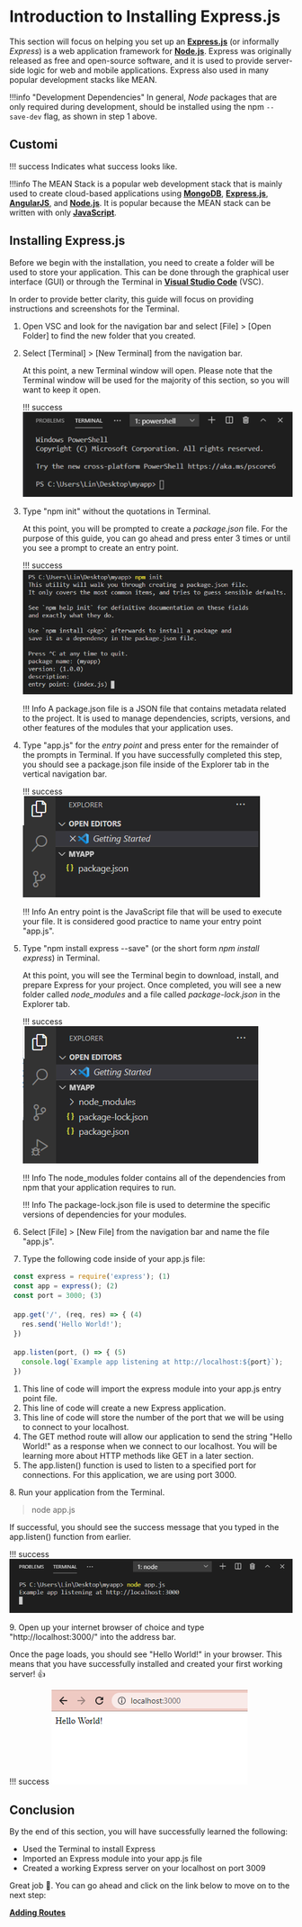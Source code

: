# Introduction to Installing Express.js

This section will focus on helping you set up an [**Express.js**](https://expressjs.com/) (or informally *Express*) is a web application framework for [**Node.js**](https://nodejs.org/). Express was originally released as free and open-source software, and it is used to provide server-side logic for web and mobile applications. Express also used in many popular development stacks like MEAN.

!!!info "Development Dependencies"
In general, *Node* packages that are only required during development, should be installed using the  npm `--save-dev` flag, as shown in step 1 above.


## Customi

!!! success
Indicates what success looks like.

!!!info
The MEAN Stack is a popular web development stack that is mainly used to create cloud-based applications using [**MongoDB**](https://www.mongodb.com/), [**Express.js**](https://expressjs.com/), [**AngularJS**](https://angularjs.org/), and [**Node.js**](https://nodejs.org/). It is popular because the MEAN stack can be written with only [**JavaScript**](https://www.javascript.com/).

## Installing Express.js

Before we begin with the installation, you need to create a folder will be used to store your application. This can be done through the graphical user interface (GUI) or through the Terminal in [**Visual Studio Code**](https://code.visualstudio.com/download) (VSC).

In order to provide better clarity, this guide will focus on providing instructions and screenshots for the Terminal.

1. Open VSC and look for the navigation bar and select [File] > [Open Folder] to find the new folder that you created.

2. Select [Terminal] > [New Terminal] from the navigation bar.

   At this point, a new Terminal window will open. Please note that the Terminal window will be used for the majority of this section, so you will want to keep it open.

   !!! success
   ![Example of a Terminal window opened in VSC](images/installing-express-step1.png)

3. Type "npm init" without the quotations in Terminal.

   At this point, you will be prompted to create a *package.json* file. For the purpose of this guide, you can go ahead and press enter 3 times or until you see a prompt to create an entry point.

   !!! success
   ![Example of a using npm init and reaching the entry point prompt in your terminal](images/installing-express-step3.png)

   !!! Info
   A package.json file is a JSON file that contains metadata related to the project. It is used to manage dependencies, scripts, versions, and other features of the modules that your application uses.

4. Type "app.js" for the *entry point* and press enter for the remainder of the prompts in Terminal.
   If you have successfully completed this step, you should see a package.json file inside of the Explorer tab in the vertical navigation bar.

   !!! success
   ![Example successfully creating a package.json file](images/installing-express-step4.png)

   !!! Info
   An entry point is the JavaScript file that will be used to execute your file. It is considered good practice to name your entry point "app.js".

5. Type "npm install express --save" (or the short form *npm install express*) in Terminal.

   At this point, you will see the Terminal begin to download, install, and prepare Express for your project. Once completed, you will see a new folder called *node_modules* and a file called *package-lock.json* in the Explorer tab.

   !!! success
   ![Example successfully creating a package.json file](images/installing-express-step5.png)

   !!! Info
   The node_modules folder contains all of the dependencies from npm that your application requires to run.

   !!! Info
   The package-lock.json file is used to determine the specific versions of dependencies for your modules.

6. Select [File] > [New File] from the navigation bar and name the file "app.js".
7. Type the following code inside of your app.js file:

  ``` {.js .annotate}
   const express = require('express'); (1)
   const app = express(); (2)
   const port = 3000; (3)

   app.get('/', (req, res) => { (4)
     res.send('Hello World!'); 
   })

   app.listen(port, () => { (5)
     console.log(`Example app listening at http://localhost:${port}`);
   })
   ```

1. This line of code will import the express module into your app.js entry point file.
2. This line of code will create a new Express application.
3. This line of code will store the number of the port that we will be using to connect to your localhost.
4. The GET method route will allow our application to send the string "Hello World!" as a response when we connect to our localhost. You will be learning more about HTTP methods like GET in a later section.
5. The app.listen() function is used to listen to a specified port for connections. For this application, we are using port 3000.

8\. Run your application from the Terminal.
> node app.js

If successful, you should see the success message that you typed in the app.listen() function from earlier.

!!! success
![Example of the Terminal displaying "Example app listening at http://localhost:3000" when the application is run](images/installing-express-step13.png)

9\. Open up your internet browser of choice and type "http://localhost:3000/" into the address bar.

Once the page loads, you should see "Hello World!" in your browser. This means that you have successfully installed and created your first working server! 👍

!!! success
![Example of the browser displaying the words "Hello World!"](images/installing-express-step14.png)

## Conclusion

By the end of this section, you will have successfully learned the following:

- Used the Terminal to install Express
- Imported an Express module into your app.js file
- Created a working Express server on your localhost on port 3009

Great job 🤗. You can go ahead and click on the link below to move on to the next step:

**[Adding Routes]()**